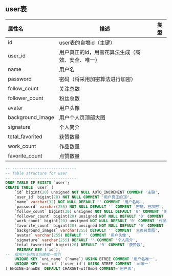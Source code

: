 

## user表

| 属性名           | 描述                                             | 类型 |
| :--------------- | ------------------------------------------------ | ---- |
| id               | user表的自增id（主键）                           |      |
| user_id          | 用户真正的id，用雪花算法生成（高效、安全、唯一） |      |
| name             | 用户名                                           |      |
| password         | 密码（将采用加密算法进行加密）                   |      |
| follow_count     | 关注总数                                         |      |
| follower_count   | 粉丝总数                                         |      |
| avatar           | 用户头像                                         |      |
| background_image | 用户个人页顶部大图                               |      |
| signature        | 个人简介                                         |      |
| total_favorited  | 获赞数量                                         |      |
| work_count       | 作品数量                                         |      |
| favorite_count   | 点赞数量                                         |      |





```sql
-- ----------------------------
-- Table structure for user
-- ----------------------------
DROP TABLE IF EXISTS `user`;
CREATE TABLE `user` (
    `id` bigint(20) unsigned NOT NULL AUTO_INCREMENT COMMENT '主键',
    `user_id` bigint(20) NOT NULL COMMENT '用户真正的ID',
    `name` varchar(32) NOT NULL DEFAULT '' COMMENT '用户名称',
    `password` varchar(255) NOT NULL DEFAULT '' COMMENT '密码，已加密',
    `follow_count` bigint(20) unsigned NOT NULL DEFAULT '0' COMMENT '关注人数',
    `follower_count` bigint(20) unsigned NOT NULL DEFAULT '0' COMMENT '粉丝人数',
    `work_count` bigint(20) unsigned NOT NULL DEFAULT '0' COMMENT '作品数',
    `favorite_count` bigint(20) unsigned NOT NULL DEFAULT '0' COMMENT '点赞视频数',
	`background_images` varchar(255) DEFAULT '' COMMENT '主页背景图',
    `avatar` varchar(255) DEFAULT '' COMMENT '用户头像',
    `signature` varchar(255) DEFAULT '' COMMENT '个人简介',
    `total_favorited` bigint(20) DEFAULT '0' COMMENT '获赞数',
     PRIMARY KEY (`id`),
--  给用户名和id创建唯一索引
    UNIQUE KEY `uni_name` (`name`) USING BTREE COMMENT '用户名唯一',
    UNIQUE KEY `uni_id` (`user_id`) USING BTREE COMMENT 'id唯一'
) ENGINE=InnoDB  DEFAULT CHARSET=utf8mb4 COMMENT='用户表';
```

